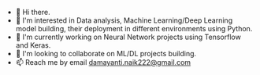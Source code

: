 - 👋 Hi there.
- 👀 I'm interested in Data analysis, Machine Learning/Deep Learning model building, their deployment in different environments using Python.  
- 🌱 I'm currently working on Neural Network projects using Tensorflow and Keras.  
- 💞️ I'm  looking to collaborate on ML/DL projects building.
- 📫 Reach me by email damayanti.naik222@gmail.com
  
<!---
damayantinaik/damayantinaik is a ✨ special ✨ repository because its `README.md` (this file) appears on your GitHub profile.
You can click the Preview link to take a look at your changes.
--->
